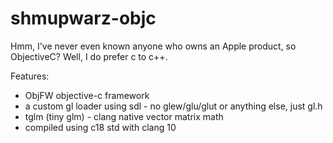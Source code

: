 # shmupwarz-objc


Hmm, I've never even known anyone who owns an Apple product, so ObjectiveC? Well, I do prefer c to c++.

Features:

* ObjFW objective-c framework
* a custom gl loader using sdl - no glew/glu/glut or anything else, just gl.h
* tglm (tiny glm) - clang native vector matrix math
* compiled using c18 std with clang 10


